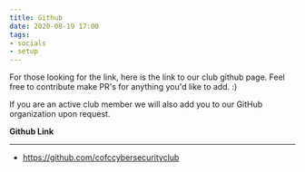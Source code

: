 ```yaml
---
title: Github
date: 2020-08-19 17:00
tags:
- socials
- setup
---
```

For those looking for the link, here is the link to our club github page.
Feel free to contribute make PR's for anything you'd like to add. :)

If you are an active club member we will also add you to our GitHub organization upon request.

**Github Link**
___

- https://github.com/cofccybersecurityclub
